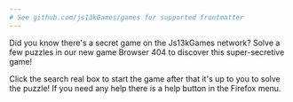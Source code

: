 ```yaml
---
# See github.com/js13kGames/games for supported frontmatter
---
```

Did you know there's a secret game on the Js13kGames network? Solve a few puzzles in our new game Browser 404 to discover this super-secretive game!

Click the search real box to start the game after that it's up to you to solve the puzzle! If you need any help there is a help button in the Firefox menu.